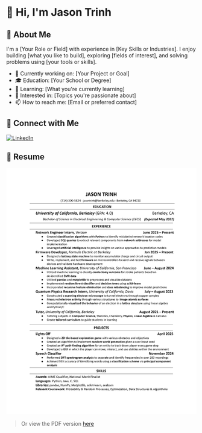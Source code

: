 # 👋 Hi, I'm Jason Trinh

## 🌟 About Me
I'm a [Your Role or Field] with experience in [Key Skills or Industries]. I enjoy building [what you like to build], exploring [fields of interest], and solving problems using [your tools or skills].

- 💼 Currently working on: [Your Project or Goal]
- 🎓 Education: [Your School or Degree]
- 🌱 Learning: [What you're currently learning]
- 🧠 Interested in: [Topics you're passionate about]
- 📫 How to reach me: [Email or preferred contact]

## 🔗 Connect with Me
[![LinkedIn](https://img.shields.io/badge/LinkedIn-blue?style=flat&logo=linkedin)](https://www.linkedin.com/in/jason-trinh-4590a8315)

## 📄 Resume
![Resume](https://github.com/jaizunT/jaizunT.github.io/blob/main/Resume%207-25-27_img.jpg)

> Or view the PDF version [here](https://github.com/jaizunT/jaizunT.github.io/blob/main/Resume%207-25-27_img.jpg)
